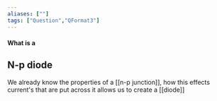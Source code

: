 ```yaml
---
aliases: [""]
tags: ["Question","QFormat3"]
---
```


#### What is a
## N-p diode
We already know the properties of a [[n-p junction]], how this effects current's that are put across it allows us to create a [[diode]]
